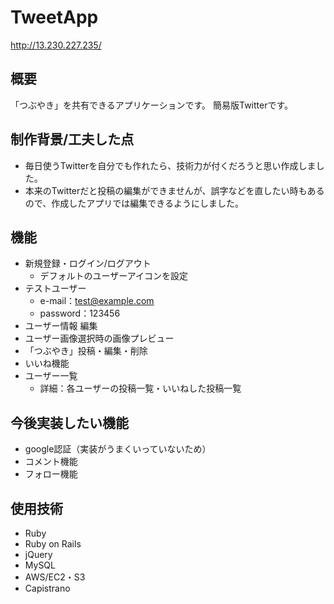 # TweetApp
http://13.230.227.235/

## 概要
「つぶやき」を共有できるアプリケーションです。
簡易版Twitterです。

## 制作背景/工夫した点
- 毎日使うTwitterを自分でも作れたら、技術力が付くだろうと思い作成しました。
- 本来のTwitterだと投稿の編集ができませんが、誤字などを直したい時もあるので、作成したアプリでは編集できるようにしました。

## 機能
- 新規登録・ログイン/ログアウト
   - デフォルトのユーザーアイコンを設定
- テストユーザー
   - e-mail：test@example.com
   - password：123456
- ユーザー情報 編集
- ユーザー画像選択時の画像プレビュー
- 「つぶやき」投稿・編集・削除
- いいね機能
- ユーザー一覧
   - 詳細：各ユーザーの投稿一覧・いいねした投稿一覧

## 今後実装したい機能
- google認証（実装がうまくいっていないため）
- コメント機能
- フォロー機能

## 使用技術
- Ruby
- Ruby on Rails
- jQuery
- MySQL
- AWS/EC2・S3
- Capistrano
